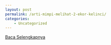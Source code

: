 ```yaml
---
layout: post
permalink: /arti-mimpi-melihat-2-ekor-kelinci/
categories:
    - Uncategorized
---
```


[Baca Selengkapnya](/07)